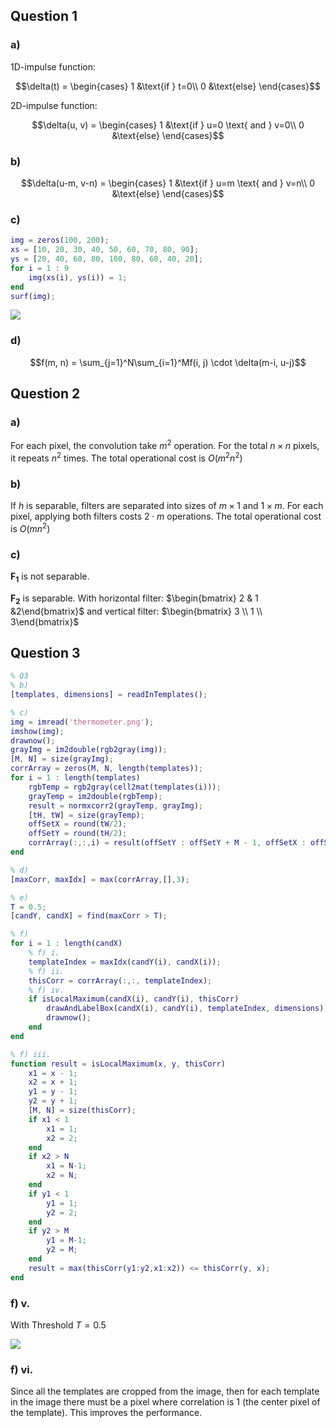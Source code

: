 ## Question 1
### a)

1D-impulse function: 

$$\delta(t) = \begin{cases}
1 &\text{if } t=0\\
0 &\text{else}
\end{cases}$$

2D-impulse function: 

$$\delta(u, v) = \begin{cases}
1 &\text{if } u=0 \text{ and } v=0\\
0 &\text{else}
\end{cases}$$

### b)

$$\delta(u-m, v-n) = \begin{cases}
1 &\text{if } u=m \text{ and } v=n\\
0 &\text{else}
\end{cases}$$

### c)

~~~matlab
img = zeros(100, 200);
xs = [10, 20, 30, 40, 50, 60, 70, 80, 90];
ys = [20, 40, 60, 80, 100, 80, 60, 40, 20];
for i = 1 : 9
    img(xs(i), ys(i)) = 1;
end
surf(img);
~~~

![](/q1c.jpg)

### d)

$$f(m, n) = \sum_{j=1}^N\sum_{i=1}^Mf(i, j) \cdot \delta(m-i, u-j)$$

## Question 2
### a)
For each pixel, the convolution take $m^2$ operation. For the total $n\times n$ pixels, it repeats $n^2$ times. The total operational cost is $O(m^2n^2)$


### b)

If $h$ is separable, filters are separated into sizes of $m \times 1$ and $1 \times m$. For each pixel, applying both filters costs $2\cdot m$ operations. The total operational cost is $O(mn^2)$

### c)

$\mathbf{F_1}$ is not separable.

$\mathbf{F_2}$ is separable. With horizontal filter: $\begin{bmatrix} 2 & 1 &2\end{bmatrix}$ and vertical filter: $\begin{bmatrix} 3 \\ 1 \\ 3\end{bmatrix}$

## Question 3

~~~matlab
% Q3
% b)
[templates, dimensions] = readInTemplates();

% c)
img = imread('thermometer.png');
imshow(img);
drawnow();
grayImg = im2double(rgb2gray(img));
[M, N] = size(grayImg);
corrArray = zeros(M, N, length(templates));
for i = 1 : length(templates)
    rgbTemp = rgb2gray(cell2mat(templates(i)));
    grayTemp = im2double(rgbTemp);
    result = normxcorr2(grayTemp, grayImg);
    [tH, tW] = size(grayTemp);
    offSetX = round(tW/2);
    offSetY = round(tH/2);
    corrArray(:,:,i) = result(offSetY : offSetY + M - 1, offSetX : offSetX + N-1);
end

% d)
[maxCorr, maxIdx] = max(corrArray,[],3);

% e)
T = 0.5;
[candY, candX] = find(maxCorr > T);

% f)
for i = 1 : length(candX)
    % f) i.
    templateIndex = maxIdx(candY(i), candX(i));
    % f) ii.
    thisCorr = corrArray(:,:, templateIndex);
    % f) iv.
    if isLocalMaximum(candX(i), candY(i), thisCorr)
        drawAndLabelBox(candX(i), candY(i), templateIndex, dimensions);
        drawnow();
    end
end

% f) iii.
function result = isLocalMaximum(x, y, thisCorr)
    x1 = x - 1;
    x2 = x + 1;
    y1 = y - 1;
    y2 = y + 1;
    [M, N] = size(thisCorr);
    if x1 < 1
        x1 = 1;
        x2 = 2;
    end
    if x2 > N
        x1 = N-1;
        x2 = N;
    end
    if y1 < 1
        y1 = 1;
        y2 = 2;
    end
    if y2 > M
        y1 = M-1;
        y2 = M;
    end
    result = max(thisCorr(y1:y2,x1:x2)) <= thisCorr(y, x);
end
~~~

### f) v.

With Threshold $T = 0.5$

![](/q1fv.jpg)

### f) vi.

Since all the templates are cropped from the image, then for each template in the image there must be a pixel where correlation is $1$ (the center pixel of the template). This improves the performance.